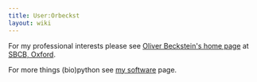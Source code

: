 ```yaml
---
title: User:Orbeckst
layout: wiki
---
```


For my professional interests please see [Oliver Beckstein's home
page](http://sbcb.bioch.ox.ac.uk/oliver/home.html) at [SBCB,
Oxford](http://sbcb.bioch.ox.ac.uk/).

For more things (bio)python see [my
software](http://sbcb.bioch.ox.ac.uk/oliver/software/) page.
